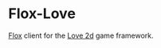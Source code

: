# Flox-Love

[Flox](http://gamua.com/flox/) client for the [Love 2d](http://love2d.org) game framework.
